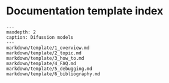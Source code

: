 # Documentation template index

```{toctree}
---
maxdepth: 2
caption: Difussion models
---
markdown/template/1_overview.md
markdown/template/2_topic.md
markdown/template/3_how_to.md
markdown/template/4_FAQ.md
markdown/template/5_debugging.md
markdown/template/6_bibliography.md
```
